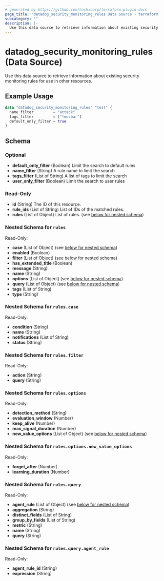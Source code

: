```yaml
---
# generated by https://github.com/hashicorp/terraform-plugin-docs
page_title: "datadog_security_monitoring_rules Data Source - terraform-provider-datadog"
subcategory: ""
description: |-
  Use this data source to retrieve information about existing security monitoring rules for use in other resources.
---
```


# datadog_security_monitoring_rules (Data Source)

Use this data source to retrieve information about existing security monitoring rules for use in other resources.

## Example Usage

```terraform
data "datadog_security_monitoring_rules" "test" {
  name_filter         = "attack"
  tags_filter         = ["foo:bar"]
  default_only_filter = true
}
```

<!-- schema generated by tfplugindocs -->
## Schema

### Optional

- **default_only_filter** (Boolean) Limit the search to default rules
- **name_filter** (String) A rule name to limit the search
- **tags_filter** (List of String) A list of tags to limit the search
- **user_only_filter** (Boolean) Limit the search to user rules

### Read-Only

- **id** (String) The ID of this resource.
- **rule_ids** (List of String) List of IDs of the matched rules.
- **rules** (List of Object) List of rules. (see [below for nested schema](#nestedatt--rules))

<a id="nestedatt--rules"></a>
### Nested Schema for `rules`

Read-Only:

- **case** (List of Object) (see [below for nested schema](#nestedobjatt--rules--case))
- **enabled** (Boolean)
- **filter** (List of Object) (see [below for nested schema](#nestedobjatt--rules--filter))
- **has_extended_title** (Boolean)
- **message** (String)
- **name** (String)
- **options** (List of Object) (see [below for nested schema](#nestedobjatt--rules--options))
- **query** (List of Object) (see [below for nested schema](#nestedobjatt--rules--query))
- **tags** (List of String)
- **type** (String)

<a id="nestedobjatt--rules--case"></a>
### Nested Schema for `rules.case`

Read-Only:

- **condition** (String)
- **name** (String)
- **notifications** (List of String)
- **status** (String)


<a id="nestedobjatt--rules--filter"></a>
### Nested Schema for `rules.filter`

Read-Only:

- **action** (String)
- **query** (String)


<a id="nestedobjatt--rules--options"></a>
### Nested Schema for `rules.options`

Read-Only:

- **detection_method** (String)
- **evaluation_window** (Number)
- **keep_alive** (Number)
- **max_signal_duration** (Number)
- **new_value_options** (List of Object) (see [below for nested schema](#nestedobjatt--rules--options--new_value_options))

<a id="nestedobjatt--rules--options--new_value_options"></a>
### Nested Schema for `rules.options.new_value_options`

Read-Only:

- **forget_after** (Number)
- **learning_duration** (Number)



<a id="nestedobjatt--rules--query"></a>
### Nested Schema for `rules.query`

Read-Only:

- **agent_rule** (List of Object) (see [below for nested schema](#nestedobjatt--rules--query--agent_rule))
- **aggregation** (String)
- **distinct_fields** (List of String)
- **group_by_fields** (List of String)
- **metric** (String)
- **name** (String)
- **query** (String)

<a id="nestedobjatt--rules--query--agent_rule"></a>
### Nested Schema for `rules.query.agent_rule`

Read-Only:

- **agent_rule_id** (String)
- **expression** (String)


